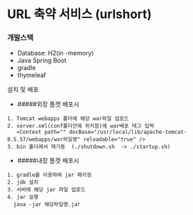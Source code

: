 # URL 축약 서비스 (urlshort)

### 개발스택
- Database: H2(in -memory)
- Java Spring Boot
- gradle
- thymeleaf



설치 및 배포
   - #####외장 톰캣 배포시
   
    1. Tomcat webapps 폴더에 해당 war파일 업로드
    2. server.xml(conf폴더안에 위치함)에 war배포 태그 입력 
       <Context path="" docBase="/usr/local/lib/apache-tomcat-8.5.57/webapps/war파일명" reloadable="true" />
    3. bin 폴더에서 재기동  (./shutdown.sh  -> ./startup.sh)

   - #####내장 톰캣 배포시
   
    1. gradle를 이용하여 jar 패키징
    2. jdk 설치
    3. 서버에 해당 jar 파일 업로드
    4. jar 실행
      java -jar 해당파일명.jar
    
  



